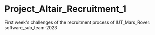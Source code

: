 # Project_Altair_Recruitment_1
 First week's challenges of the recruitment process of IUT_Mars_Rover: software_sub_team-2023
